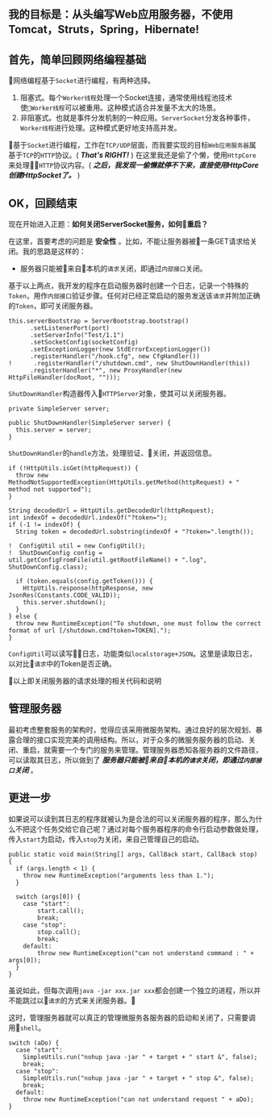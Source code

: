 
我的目标是：__从头编写Web应用服务器，不使用Tomcat，Struts，Spring，Hibernate!__
---

首先，简单回顾网络编程基础
---

网络编程基于`Socket`进行编程，有两种选择。

1. 阻塞式。每个`Worker线程`处理一个Socket连接，通常使用线程池技术使`Worker线程`可以被重用。这种模式适合并发量不太大的场景。
2. 非阻塞式。也就是事件分发机制的一种应用。`ServerSocket`分发各种事件，`Worker线程`进行处理。这种模式更好地支持高并发。

基于`Socket`进行编程，工作在`TCP/UDP`层面，而我要实现的目标`Web应用服务器`属基于`TCP`的`HTTP`协议。( **_That's RIGHT!_** )
在这里我还是偷了个懒，使用`HttpCore`来处理`HTTP`协议内容。( **_之后，我发现一偷懒就停不下来，直接使用HttpCore创建HttpSocket了。_** )

OK，回顾结束
---

现在开始进入正题：__如何关闭ServerSocket服务，如何重启？__

在这里，首要考虑的问题是 __安全性__ 。比如，不能让服务器被一条GET请求给关闭。我的思路是这样的：

* 服务器只能被来自本机的`请求`关闭，即通过`内部接口`关闭。
<!-- * 通过`外部接口`关闭服务器时，需要提供额外的权限认证。 -->

基于以上两点，我开发的程序在启动服务器时创建一个日志，记录一个特殊的`Token`，用作`内部接口`验证步骤。任何对已经正常启动的服务发送该`请求`并附加正确的`Token`，即可关闭服务器。

```
this.serverBootstrap = ServerBootstrap.bootstrap()
      .setListenerPort(port)
      .setServerInfo("Test/1.1")
      .setSocketConfig(socketConfig)
      .setExceptionLogger(new StdErrorExceptionLogger())
      .registerHandler("/hook.cfg", new CfgHandler())
!      .registerHandler("/shutdown.cmd", new ShutDownHandler(this))
      .registerHandler("*", new ProxyHandler(new HttpFileHandler(docRoot, "")));
```

`ShutDownHandler`构造器传入`HTTPServer`对象，使其可以关闭服务器。

```
private SimpleServer server;

public ShutDownHandler(SimpleServer server) {
  this.server = server;
}
```

`ShutDownHandler`的`handle`方法，处理验证、关闭，并返回信息。

```
if (!HttpUtils.isGet(httpRequest)) {
  throw new MethodNotSupportedException(HttpUtils.getMethod(httpRequest) + " method not supported");
}

String decodedUrl = HttpUtils.getDecodedUrl(httpRequest);
int indexOf = decodedUrl.indexOf("?token=");
if (-1 != indexOf) {
  String token = decodedUrl.substring(indexOf + "?token=".length());

!  ConfigUtil util = new ConfigUtil();
!  ShutDownConfig config = util.getConfigFromFile(util.getRootFileName() + ".log", ShutDownConfig.class);

  if (token.equals(config.getToken())) {
    HttpUtils.response(httpResponse, new JsonRes(Constants.CODE_VALID));
    this.server.shutdown();
  }
} else {
  throw new RuntimeException("To shutdown, one must follow the correct format of url [/shutdown.cmd?token=TOKEN].");
}
```

`ConfigUtil`可以读写日志，功能类似`localstorage+JSON`。这里是读取日志，以对比`请求`中的Token是否正确。

以上即关闭服务器的请求处理的相关代码和说明

管理服务器
---

最初考虑整套服务的架构时，觉得应该采用微服务架构。通过良好的层次规划、暴露合理的接口实现完美的调用结构。所以，对于众多的微服务服务器的启动、关闭、重启，就需要一个专门的服务来管理。管理服务器悉知各服务器的文件路径，可以读取其日志，所以做到了 __*服务器只能被来自本机的`请求`关闭，即通过`内部接口`关闭*__ 。

更进一步
---

如果说可以读到其日志的程序就被认为是合法的可以关闭服务器的程序，那么为什么不把这个任务交给它自己呢？通过对每个服务器程序的命令行启动参数做处理，传入`start`为启动，传入`stop`为关闭，来自己管理自己的启动。

```
public static void main(String[] args, CallBack start, CallBack stop) {
  if (args.length < 1) {
    throw new RuntimeException("arguments less than 1.");
  }

  switch (args[0]) {
    case "start":
        start.call();
        break;
    case "stop":
        stop.call();
        break;
    default:
        throw new RuntimeException("can not understand command : " + args[0]);
  }
}
```

虽说如此，但每次调用`java -jar xxx.jar xxx`都会创建一个独立的进程，所以并不能跳过以`请求`的方式来关闭服务器。

这时，管理服务器就可以真正的管理微服务各服务器的启动和关闭了，只需要调用`shell`。

```
switch (aDo) {
  case "start":
    SimpleUtils.run("nohup java -jar " + target + " start &", false);
    break;
  case "stop":
    SimpleUtils.run("nohup java -jar " + target + " stop &", false);
    break;
  default:
    throw new RuntimeException("can not understand request " + aDo);
}
```